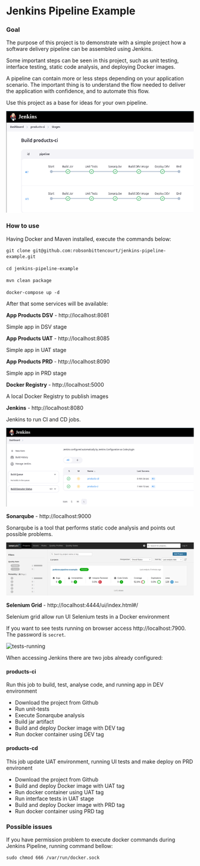 # Jenkins Pipeline Example

### Goal

The purpose of this project is to demonstrate with a simple project how a software delivery pipeline can be assembled using Jenkins.

Some important steps can be seen in this project, such as unit testing, interface testing, static code analysis, and deploying Docker images.

A pipeline can contain more or less steps depending on your application scenario. The important thing is to understand the flow needed to deliver the application with confidence, and to automate this flow.

Use this project as a base for ideas for your own pipeline.

![stages-ci](media/stages-ci.png)

### How to use

Having Docker and Maven installed, execute the commands below:

```
git clone git@github.com:robsonbittencourt/jenkins-pipeline-example.git

cd jenkins-pipeline-example

mvn clean package

docker-compose up -d
```

After that some services will be available:

**App Products DSV** - http://localhost:8081

Simple app in DSV stage

**App Products UAT** - http://localhost:8085

Simple app in UAT stage

**App Products PRD** - http://localhost:8090

Simple app in PRD stage

**Docker Registry** - http://localhost:5000

A local Docker Registry to publish images

**Jenkins** - http://localhost:8080

Jenkins to run CI and CD jobs.

![jenkins](media/jenkins.png)

**Sonarqube** - http://localhost:9000

Sonarqube is a tool that performs static code analysis and points out possible problems. 

![sonar](media/sonar.png)

**Selenium Grid** - http://localhost:4444/ui/index.html#/

Selenium grid allow run UI Selenium tests in a Docker environment

If you want to see tests running on browser access http://localhost:7900. The password is `secret`.

![tests-running](media/tests-running.gif)

When accessing Jenkins there are two jobs already configured: 

#### products-ci
Run this job to build, test, analyse code, and running app in DEV environment

- Download the project from Github
- Run unit-tests
- Execute Sonarqube analysis
- Build jar artifact
- Build and deploy Docker image with DEV tag
- Run docker container using DEV tag

#### products-cd
This job update UAT environment, running UI tests and make deploy on PRD environent

- Download the project from Github
- Build and deploy Docker image with UAT tag
- Run docker container using UAT tag
- Run interface tests in UAT stage
- Build and deploy Docker image with PRD tag
- Run docker container using PRD tag


### Possible issues

If you have permission problem to execute docker commands during Jenkins Pipeline, running command bellow:

```
sudo chmod 666 /var/run/docker.sock 
```